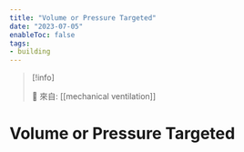 ```yaml
---
title: "Volume or Pressure Targeted"
date: "2023-07-05"
enableToc: false
tags:
- building
---
```


> [!info]
>
> 🌱 來自: [[mechanical ventilation]]

# Volume or Pressure Targeted


